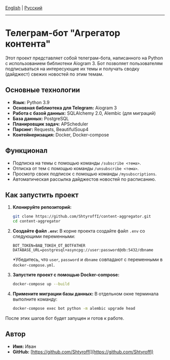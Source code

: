 [English](README.md) | [Русский](README.ru.md)

---

# Телеграм-бот "Агрегатор контента"

Этот проект представляет собой телеграм-бота, написанного на Python с использованием библиотеки Aiogram 3. Бот позволяет пользователям подписываться на интересующие их темы и получать сводку (дайджест) свежих новостей по этим темам.

## Основные технологии

- **Язык:** Python 3.9
- **Основная библиотека для Telegram:** Aiogram 3
- **Работа с базой данных:** SQLAlchemy 2.0, Alembic (для миграций)
- **База данных:** PostgreSQL
- **Планировщик задач:** APScheduler
- **Парсинг:** Requests, BeautifulSoup4
- **Контейнеризация:** Docker, Docker-compose

## Функционал

- Подписка на темы с помощью команды `/subscribe <тема>`.
- Отписка от тем с помощью команды `/unsubscribe <тема>`.
- Просмотр своих подписок с помощью команды `/mysubscriptions`.
- Автоматическая рассылка дайджестов новостей по расписанию.

## Как запустить проект

1.  **Клонируйте репозиторий:**
    ```bash
    git clone https://github.com/ShtyroffI/content-aggregator.git
    cd content-aggregator
    ```

2.  **Создайте файл `.env`:**
    В корне проекта создайте файл `.env` со следующими переменными:
    ```
    BOT_TOKEN=ВАШ_ТОКЕН_ОТ_BOTFATHER
    DATABASE_URL=postgresql+asyncpg://user:password@db:5432/dbname
    ```
    *Убедитесь, что `user`, `password` и `dbname` совпадают с переменными в `docker-compose.yml`.

3.  **Запустите проект с помощью Docker-compose:**
    ```bash
    docker-compose up --build
    ```

4.  **Примените миграции базы данных:**
    В отдельном окне терминала выполните команду:
    ```bash
    docker-compose exec bot python -m alembic upgrade head
    ```

После этих шагов бот будет запущен и готов к работе.

## Автор

- **Имя:** Иван
- **GitHub:** [https://github.com/ShtyroffI](https://github.com/ShtyroffI)